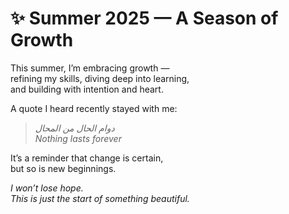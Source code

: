 # ✨ Summer 2025 — A Season of Growth

This summer, I’m embracing growth —  
refining my skills, diving deep into learning,  
and building with intention and heart.

A quote I heard recently stayed with me:  

> *دوام الحال من المحال*  
> *Nothing lasts forever*

It’s a reminder that change is certain,  
but so is new beginnings.  

_I won’t lose hope._  
_This is just the start of something beautiful._
